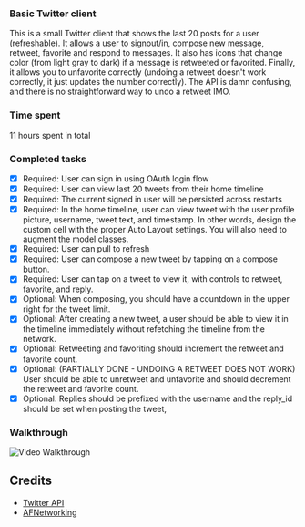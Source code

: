 ### Basic Twitter client

This is a small Twitter client that shows the last 20 posts for a user (refreshable). It allows a 
user to signout/in, compose new message, retweet, favorite and respond to messages. It also has icons
that change color (from light gray to dark) if a message is retweeted or favorited. Finally, it allows you
to unfavorite correctly (undoing a retweet doesn't work correctly, it just updates the number correctly). The API is
damn confusing, and there is no straightforward way to undo a retweet IMO.


### Time spent
11 hours spent in total

### Completed tasks

 * [x] Required: User can sign in using OAuth login flow 
 * [x] Required: User can view last 20 tweets from their home timeline
 * [x] Required: The current signed in user will be persisted across restarts
 * [x] Required: In the home timeline, user can view tweet with the user profile picture, username, tweet text, and timestamp. In other words, design the custom cell with the proper Auto Layout settings. You will also need to augment the model classes.
 * [x] Required: User can pull to refresh
 * [x] Required: User can compose a new tweet by tapping on a compose button.
 * [x] Required: User can tap on a tweet to view it, with controls to retweet, favorite, and reply.
 * [x] Optional: When composing, you should have a countdown in the upper right for the tweet limit.
 * [x] Optional:  After creating a new tweet, a user should be able to view it in the timeline immediately without refetching the timeline from the network.
 * [x] Optional: Retweeting and favoriting should increment the retweet and favorite count.
 * [x] Optional: (PARTIALLY DONE - UNDOING A RETWEET DOES NOT WORK) User should be able to unretweet and unfavorite and should decrement the retweet and favorite count.
 * [x] Optional: Replies should be prefixed with the username and the reply_id should be set when posting the tweet,

### Walkthrough
![Video Walkthrough](assignment3.gif)

Credits
---------
* [Twitter API](http://api.twitter.com)
* [AFNetworking](https://github.com/AFNetworking/AFNetworking)
